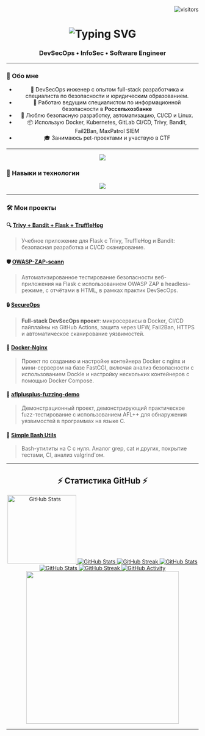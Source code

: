 <!-- Счётчик посещений -->
<p align="right">
  <img src="https://visitor-badge.laobi.icu/badge?page_id=z4ng1ew.z4ng1ew" alt="visitors"/>
</p>

<!-- Заголовок -->
<h1 align="center">
  <img src="https://readme-typing-svg.herokuapp.com/?font=Fira+Code&size=30&pause=1000&center=true&vCenter=true&width=500&lines=Привет!+👋;DevSecOps+Engineer;Инженер+ИБ" alt="Typing SVG" />
</h1>

<h3 align="center">DevSecOps • InfoSec • Software Engineer</h3>

---

### 🚀 Обо мне

<div align="center">

+ 🎯 DevSecOps инженер с опытом full-stack разработчика и специалиста по безопасности и юридическим образованием.
+ 💼 Работаю ведущим специалистом по информационной безопасности в **Россельхозбанке**  
+ 🔐 Люблю безопасную разработку, автоматизацию, CI/CD и Linux.  
+ 📦 Использую Docker, Kubernetes, GitLab CI/CD, Trivy, Bandit, Fail2Ban, MaxPatrol SIEM  
+ 🎓 Занимаюсь pet-проектами и участвую в CTF
</div>

---
<div align="center"> 
  <a href="https://www.linkedin.com/in/%D0%BA-%D0%BF-85670b365/" target="_blank">
    <img src="https://img.shields.io/badge/LinkedIn-0077B5?style=for-the-badge&logo=linkedin&logoColor=white" />
  </a>
</div>


### 🧰 Навыки и технологии

<div align="center">
  <img src="https://skillicons.dev/icons?i=docker,kubernetes,linux,gitlab,github,react,nodejs,js,ts,c,python,java,kotlin,postgres,mysql,bash,nginx" />
</div>


---

### 🛠️ Мои проекты

#### 🔍 [Trivy + Bandit + Flask + TruffleHog](https://github.com/z4ng1ew/Trivy-Flask-App-With-Bandit-TruffleHog)
> Учебное приложение для Flask с Trivy, TruffleHog и Bandit: безопасная разработка и CI/CD сканирование.

#### 🛡️ [OWASP-ZAP-scann](https://github.com/z4ng1ew/OWASP-ZAP-scann) 
> Автоматизированное тестирование безопасности веб-приложения на Flask с использованием OWASP ZAP в headless-режиме, с отчётами в HTML, в рамках практик DevSecOps.

#### 🔒 [SecureOps](https://github.com/z4ng1ew/SecureOps)
> **Full-stack DevSecOps проект**: микросервисы в Docker, CI/CD пайплайны на GitHub Actions, защита через UFW, Fail2Ban, HTTPS и автоматическое сканирование уязвимостей.

#### 🐳 [Docker-Nginx](https://github.com/z4ng1ew/Docker-Nginx)
> Проект по созданию и настройке контейнера Docker с nginx и мини-сервером на базе FastCGI, включая анализ безопасности с использованием Dockle и настройку нескольких контейнеров с помощью Docker Compose.

#### 🐞 [aflplusplus-fuzzing-demo](https://github.com/z4ng1ew/aflplusplus-fuzzing-demo)
> Демонстрационный проект, демонстрирующий практическое fuzz-тестирование с использованием AFL++ для обнаружения уязвимостей в программах на языке C.

#### 🐚 [Simple Bash Utils](https://github.com/z4ng1ew/C3_SimpleBashUtils-3-develop-src)
> Bash-утилиты на C с нуля. Аналог grep, cat и других, покрытие тестами, CI, анализ valgrind'ом.

---




<!-- GitHub Stats Section -->
<h2 align="center">⚡ Статистика GitHub ⚡</h2>

<div align="center">

  <a href="https://github.com/z4ng1ew">
    <img height="180em" src="https://github-readme-stats.vercel.app/api?username=z4ng1ew&show_icons=true&theme=react&count_private=true&hide=contribs&border_radius=10&custom_title=GitHub+Stats" alt="GitHub Stats"/>
  </a>

<a href="https://github.com/z4ng1ew ">
  <img src="https://github-readme-stats.vercel.app/api?username=z4ng1ew&show_icons=true&theme=dark&include_all_commits=true" alt="GitHub Stats" />
</a>


<!-- GitHub Streak -->
<a href="https://github.com/z4ng1ew ">
  <img src="https://github-readme-streak-stats.herokuapp.com/?user=z4ng1ew&theme=dark" alt="GitHub Streak" />
</a>

<!-- GitHub Overall Stats -->
<a href=" https://github.com/z4ng1ew ">
  <img src="https://github-readme-stats.vercel.app/api?username=z4ng1ew&show_icons=true&theme=radical&include_all_commits=true" alt="GitHub Stats" />
</a>


<!-- Статистика профиля -->
<a href=" https://github.com/z4ng1ew ">
  <img src="https://github-readme-stats.vercel.app/api?username=z4ng1ew&theme=dracula&show_icons=true" alt="GitHub Stats" />
</a>

<!-- Статистика по активности (Streak) -->
<a href=" https://github.com/z4ng1ew ">
  <img src="https://github-readme-streak-stats.herokuapp.com/?user=z4ng1ew&theme=dark" alt="GitHub Streak" />
</a>


<a href=" https://github.com/z4ng1ew ">
  <img src="https://github-readme-activity-graph.vercel.app/graph?username=z4ng1ew&theme=nightowl&hide_border=true" alt="GitHub Activity" />
</a>


</div>

<div align="center">
  <a href="https://github.com/z4ng1ew">
    <img width="400" src="https://github-readme-stats.vercel.app/api/top-langs/?username=z4ng1ew&hide=html&layout=compact&theme=react&langs_count=8&border_radius=10&size_weight=0.5&count_weight=0.5&custom_title=Топ+языки"/>
  </a>
</div>


---




